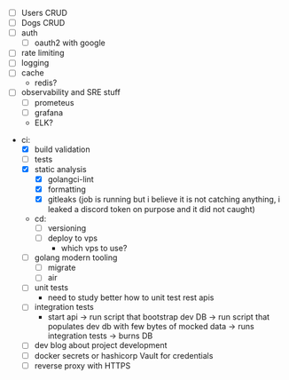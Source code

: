 - [ ] Users CRUD
- [ ] Dogs CRUD
- [ ] auth
    - [ ] oauth2 with google
- [ ] rate limiting
- [ ] logging
- [ ] cache
    - redis?
- [ ] observability and SRE stuff
    - [ ] prometeus
    - [ ] grafana
    - ELK?
- ci:
    - [x] build validation
    - [ ] tests
    - [x] static analysis
        - [x] golangci-lint
        - [x] formatting
        - [x] gitleaks (job is running but i believe it is not catching anything, i leaked a discord token on purpose and it did not caught)
    - cd:
        - [ ] versioning
        - [ ] deploy to vps
            - which vps to use?
    - [ ] golang modern tooling
        - [ ] migrate
        - [ ] air
    - [ ] unit tests
        - need to study better how to unit test rest apis
    - [ ] integration tests
        -  start api -> run script that bootstrap dev DB -> run script that populates dev db with few bytes of mocked data -> runs integration tests -> burns DB
    - [ ] dev blog about project development
    - [ ] docker secrets or hashicorp Vault for credentials
    - [ ] reverse proxy with HTTPS
